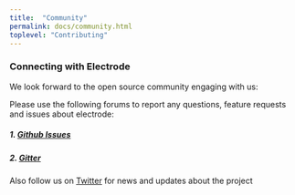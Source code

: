 ```yaml
---
title:  "Community"
permalink: docs/community.html
toplevel: "Contributing"
---
```

### Connecting with Electrode
We look forward to the open source community engaging with us:

Please use the following forums to report any questions, feature requests and issues about electrode:

##### 1. [Github Issues](https://github.com/electrode-io/electrode/issues)

##### 2. [Gitter](https://gitter.im/electrode-io/electrode)

Also follow us on [Twitter](https://twitter.com/electrode_io) for news and updates about the project
